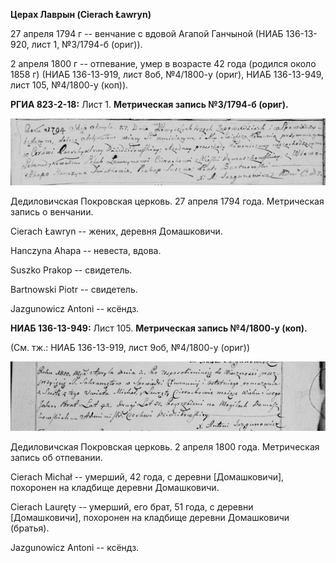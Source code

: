 **Церах Лаврын (Cierach Ławryn)**

27 апреля 1794 г -- венчание с вдовой Агапой Ганчыной (НИАБ 136-13-920,
лист 1, №3/1794-б (ориг)).

2 апреля 1800 г -- отпевание, умер в возрасте 42 года (родился около
1858 г) (НИАБ 136-13-919, лист 8об, №4/1800-у (ориг), НИАБ 136-13-949,
лист 105, №4/1800-у (коп)).

**РГИА 823-2-18:** Лист 1. **Метрическая запись №3/1794-б (ориг).**

![](./media/500c1ebad1c4ebfb4356653462f389b7cf0187da.png)

Дедиловичская Покровская церковь. 27 апреля 1794 года. Метрическая
запись о венчании.

Cierach Ławryn -- жених, деревня Домашковичи.

Hanczyna Ahapa -- невеста, вдова.

Suszko Prakop -- свидетель.

Bartnowski Piotr -- свидетель.

Jazgunowicz Antoni -- ксёндз.

**НИАБ 136-13-949:** Лист 105. **Метрическая запись №4/1800-у (коп).**

(См. тж.: НИАБ 136-13-919, лист 9об, №4/1800-у (ориг))

![](./media/8e846c63048fccd3935ff64add5e61b0cda227ef.png)

Дедиловичская Покровская церковь. 2 апреля 1800 года. Метрическая запись
об отпевании.

Cierach Michał -- умерший, 42 года, с деревни \[Домашковичи\], похоронен
на кладбище деревни Домашковичи.

Cierach Lauręty -- умерший, его брат, 51 года, с деревни
\[Домашковичи\], похоронен на кладбище деревни Домашковичи (братья).

Jazgunowicz Antoni -- ксёндз.
